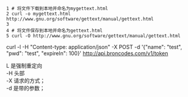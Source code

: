 ```
1 # 将文件下载到本地并命名为mygettext.html
2 curl -o mygettext.html http://www.gnu.org/software/gettext/manual/gettext.html
3 
4 # 将文件保存到本地并命名为gettext.html
5 curl -O http://www.gnu.org/software/gettext/manual/gettext.html
```
curl -l -H "Content-type: application/json" -X POST -d '{"name": "test", "pwd": "test", "expireIn": 100}' http://api.broncodes.com/v1/token


L 是强制重定向  
-H 头部  
-X 请求的方式；  
-d 是带的参数；  


